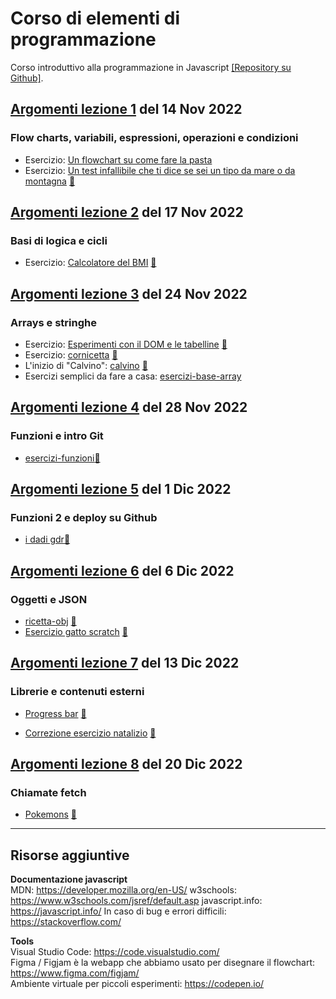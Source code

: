 # Corso di elementi di programmazione  
Corso introduttivo alla programmazione in Javascript [[Repository su Github]](https://github.com/lichfolky/elementi-js-2022).

## [Argomenti lezione 1](1-intro-variabili-condizioni.md) del 14 Nov 2022   
### Flow charts, variabili, espressioni, operazioni e condizioni

- Esercizio: [Un flowchart su come fare la pasta](https://www.figma.com/file/k0M7EjNgv7DJxqu54JVWgg/Untitled?node-id=24%3A28)
- Esercizio: [Un test infallibile che ti dice se sei un tipo da mare o da montagna](https://github.com/lichfolky/elementi-js-2022/tree/main/test-mare-montagna/) [🔎](https://lichfolky.github.io/elementi-js-2022/test-mare-montagna/)

## [Argomenti lezione 2](2-logica-cicli.md) del 17 Nov 2022   
### Basi di logica e cicli

- Esercizio: [Calcolatore del BMI](https://github.com/lichfolky/elementi-js-2022/tree/main/bmi-calc/) [🔎](https://lichfolky.github.io/elementi-js-2022/bmi-calc/)

## [Argomenti lezione 3](3-arrays.md) del 24 Nov 2022    
### Arrays e stringhe

- Esercizio: [Esperimenti con il DOM e le tabelline](https://github.com/lichfolky/elementi-js-2022/tree/main/lista-spesa-tabelline/) [🔎](https://lichfolky.github.io/elementi-js-2022/lista-spesa-tabelline/)
- Esercizio: [cornicetta](https://github.com/lichfolky/elementi-js-2022/tree/main/cornicetta/) [🔎](https://lichfolky.github.io/elementi-js-2022/cornicetta/)
- L'inizio di "Calvino": [calvino](https://github.com/lichfolky/elementi-js-2022/tree/main/calvino/) [🔎](https://lichfolky.github.io/elementi-js-2022/calvino/)
- Esercizi semplici da fare a casa: [esercizi-base-array](https://github.com/lichfolky/elementi-js-2022/tree/main/esercizi-base-array/)

## [Argomenti lezione 4](4-funzioni-git.md) del 28 Nov 2022 
### Funzioni e intro Git
- [esercizi-funzioni](https://github.com/lichfolky/elementi-js-2022/tree/main/funzioni/)[🔎](https://lichfolky.github.io/elementi-js-2022/funzioni/)

## [Argomenti lezione 5](5-funzioni2-deploy.md) del 1 Dic 2022  
### Funzioni 2 e deploy su Github  
- [i dadi gdr](https://github.com/lichfolky/elementi-js-2022/tree/main/dadi-gdr/)[🔎](https://lichfolky.github.io/elementi-js-2022/dadi-gdr/)  

## [Argomenti lezione 6](6-oggetti-JSON.md) del 6 Dic 2022 
### Oggetti e JSON
- [ricetta-obj](https://github.com/lichfolky/ricetta-obj) [🔎](https://lichfolky.github.io/ricetta-obj/)   
- [Esercizio gatto scratch](https://github.com/lichfolky/script-cat) [🔎](https://lichfolky.github.io/script-cat/)  

## [Argomenti lezione 7](7-librerie-p5.md) del 13 Dic 2022 
### Librerie e contenuti esterni

- [Progress bar](https://github.com/lichfolky/progress-bar) [🔎](https://lichfolky.github.io/progress-bar/)   

- [Correzione esercizio natalizio](https://github.com/lichfolky/advent-calendar) [🔎](https://lichfolky.github.io/advent-calendar/)  

## [Argomenti lezione 8](8-async-fetch.md) del 20 Dic 2022 
### Chiamate fetch

- [Pokemons](https://github.com/lichfolky/elementi-js-2022/pokedex) [🔎](https://lichfolky.github.io/elementi-js-2022/pokedex)  

---  

## Risorse aggiuntive

**Documentazione javascript**  
MDN: https://developer.mozilla.org/en-US/
w3schools: https://www.w3schools.com/jsref/default.asp
javascript.info: https://javascript.info/ 
In caso di bug e errori difficili: https://stackoverflow.com/

**Tools**  
Visual Studio Code: https://code.visualstudio.com/  
Figma / Figjam è la webapp che abbiamo usato per disegnare il flowchart: https://www.figma.com/figjam/  
Ambiente virtuale per piccoli esperimenti: https://codepen.io/
